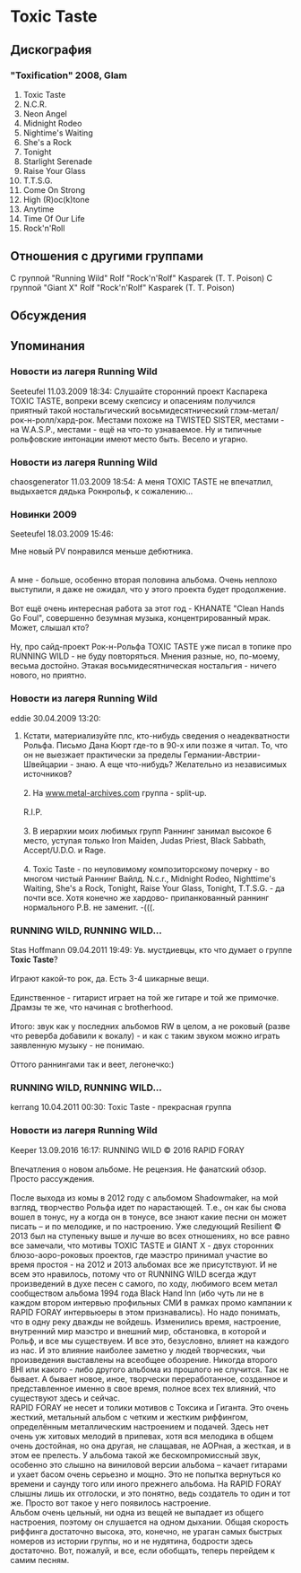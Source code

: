# Toxic Taste



## Дискография

### "Toxification" 2008, Glam

01. Toxic Taste
02. N.C.R.
03. Neon Angel
04. Midnight Rodeo
05. Nightime's Waiting
06. She's a Rock
07. Tonight
08. Starlight Serenade
09. Raise Your Glass
10. T.T.S.G.
11. Come On Strong
12. High (R)oc(k)tone
13. Anytime
14. Time Of Our Life
15. Rock'n'Roll


## Отношения с другими группами

C группой "Running Wild" Rolf "Rock'n'Rolf" Kasparek (T. T. Poison)
C группой "Giant X" Rolf "Rock'n'Rolf" Kasparek (T. T. Poison)

## Обсуждения


## Упоминания

### Новости из лагеря Running Wild

Seeteufel 11.03.2009 18:34:
Слушайте сторонний проект Каспарека TOXIC TASTE, вопреки всему скепсису и опасениям получился приятный такой ностальгический восьмидесятнический глэм-метал/рок-н-ролл/хард-рок. Местами похоже на TWISTED SISTER, местами - на W.A.S.P., местами - ещё на что-то узнаваемое. Ну и типичные рольфовские интонации имеют место быть. Весело и угарно.

### Новости из лагеря Running Wild

chaosgenerator 11.03.2009 18:54:
А меня TOXIC TASTE не впечатлил, выдыхается дядька Рокнрольф, к сожалению...

### Новинки 2009

Seeteufel 18.03.2009 15:46:
<DIV CLASS="quote">Мне новый PV понравился меньше дебютника.</DIV><BR><BR>А мне - больше, особенно вторая половина альбома. Очень неплохо выступили, я даже не ожидал, что у этого проекта будет продолжение.<BR><BR>Вот ещё очень интересная работа за этот год - KHANATE "Clean Hands Go Foul", совершенно безумная музыка, концентрированный мрак. Может, слышал кто?<BR><BR>Ну, про сайд-проект Рок-н-Рольфа TOXIC TASTE уже писал в топике про RUNNING WILD - не буду повторяться. Мнения разные, но, по-моему, весьма достойно. Этакая восьмидесятническая ностальгия - ничего нового, но приятно.

### Новости из лагеря Running Wild

eddie 30.04.2009 13:20:
1. Кстати, материализуйте плс, кто-нибудь сведения о неадекватности Рольфа. Письмо Дана Кюрт где-то в 90-х или позже я читал. То, что он не выезжает практически за пределы Германии-Австрии-Швейцарии - знаю. А еще что-нибудь? Желательно из независимых источников?<BR><BR>2. На www.metal-archives.com группа - split-up. <BR><BR>R.I.P.<BR><BR>3. В иерархии моих любимых групп Раннинг занимал высокое 6 место, уступая только Iron Maiden, Judas Priest, Black Sabbath, Ассерt/U.D.O. и Rage.  <BR><BR>4. Toxic Taste - по неуловимому композиторскому почерку - во многом чистый Раннинг Вайлд. N.c.r., Midnight Rodeo,  Nighttime's Waiting, She's a Rock, Tonight, Raise Your Glass, Tonight, T.T.S.G. - да почти все. Хотя конечно же хардово- припанкованный раннинг нормального Р.В. не заменит. -(((.

### RUNNING WILD, RUNNING WILD...

Stas Hoffmann 09.04.2011 19:49:
Ув. мустдиевцы, кто что думает о группе <B>Toxic Taste</B>?<BR><BR>Играют какой-то рок, да. Есть 3-4 шикарные вещи.<BR><BR>Единственное - гитарист играет на той же гитаре и той же примочке. Драмзы те же, что начиная с brotherhood. <BR><BR>Итого: звук как у последних альбомов RW в целом, а не роковый (разве что реверба добавили к вокалу) - и как с таким звуком можно играть заявленную музыку - не понимаю.<BR><BR> Оттого раннингами так и веет, легонечко:)

### RUNNING WILD, RUNNING WILD...

kerrang 10.04.2011 00:30:
Toxic Taste - прекрасная группа

### Новости из лагеря Running Wild

Keeper 13.09.2016 16:17:
RUNNING WILD © 2016 RAPID FORAY<BR><BR>Впечатления о новом альбоме. Не рецензия. Не фанатский обзор. Просто рассуждения.<BR><BR>После выхода из комы в 2012 году с альбомом Shadowmaker, на мой взгляд, творчество Рольфа идет по нарастающей. Т.е., он как бы снова вошел в тонус, ну а когда он в тонусе, все знают какие песни он может писать – и по мелодике, и по настроению. Уже следующий Resilient © 2013 был на ступеньку выше и лучше во всех отношениях, но все равно все замечали, что мотивы TOXIC TASTE и GIANT X  - двух сторонних блюзо-аоро-роковых проектов, где маэстро принимал участие во время простоя - на 2012 и 2013 альбомах все же присутствуют. И не всем это нравилось, потому что от RUNNING WILD всегда ждут произведений в духе песен с самого, по ходу, любимого всем метал сообществом альбома 1994 года Black Hand Inn (ибо чуть ли не в каждом втором интервью профильных СМИ в рамках промо кампании к RAPID FORAY интервьюеры в этом признавались). Но надо понимать, что в одну реку дважды не войдешь. Изменились время, настроение, внутренний мир маэстро и внешний мир, обстановка, в которой и Рольф, и все мы существуем. И все это, безусловно, влияет на каждого из нас. И это влияние наиболее заметно у людей творческих, чьи произведения выставлены на всеобщее обозрение. Никогда второго BHI или какого - либо другого альбома из прошлого не случится. Так не бывает. А бывает новое, иное, творчески переработанное, созданное и представленное именно в свое время, полное всех тех влияний, что существуют здесь и сейчас.<BR>RAPID FORAY не несет и толики мотивов с Токсика и Гиганта. Это очень жесткий, метальный альбом с четким и жестким риффингом, определённым металлическим настроением и подачей. Здесь нет очень уж хитовых мелодий в припевах, хотя вся мелодика в общем очень достойная, но она другая, не слащавая, не АОРная, а жесткая, и в этом ее прелесть. У альбома такой же бескомпромиссный звук, особенно это слышно на виниловой версии альбома – качает гитарами и ухает басом очень серьезно и мощно. Это не попытка вернуться ко времени и саунду того или иного прежнего альбома. На RAPID FORAY слышны лишь их отголоски, и это понятно, ведь создатель то один и тот же. Просто вот такое у него появилось настроение.<BR>Альбом очень цельный, ни одна из вещей не выпадает из общего настроения, поэтому он слушается на одном дыхании. Общая скорость риффинга достаточно высока, это, конечно, не ураган самых быстрых номеров из истории группы, но и не нудятина, бодрости здесь достаточно. Вот, пожалуй, и все, если обобщать, теперь перейдем к самим песням.

